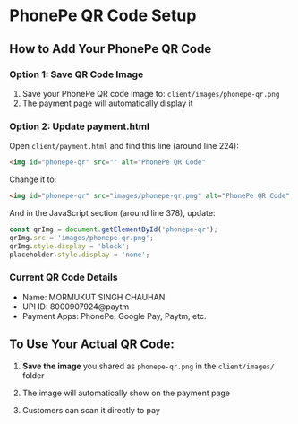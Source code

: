 # PhonePe QR Code Setup

## How to Add Your PhonePe QR Code

### Option 1: Save QR Code Image
1. Save your PhonePe QR code image to: `client/images/phonepe-qr.png`
2. The payment page will automatically display it

### Option 2: Update payment.html
Open `client/payment.html` and find this line (around line 224):
```html
<img id="phonepe-qr" src="" alt="PhonePe QR Code"
```

Change it to:
```html
<img id="phonepe-qr" src="images/phonepe-qr.png" alt="PhonePe QR Code"
```

And in the JavaScript section (around line 378), update:
```javascript
const qrImg = document.getElementById('phonepe-qr');
qrImg.src = 'images/phonepe-qr.png';
qrImg.style.display = 'block';
placeholder.style.display = 'none';
```

### Current QR Code Details
- Name: MORMUKUT SINGH CHAUHAN
- UPI ID: 8000907924@paytm
- Payment Apps: PhonePe, Google Pay, Paytm, etc.

## To Use Your Actual QR Code:

1. **Save the image** you shared as `phonepe-qr.png` in the `client/images/` folder

2. The image will automatically show on the payment page

3. Customers can scan it directly to pay
